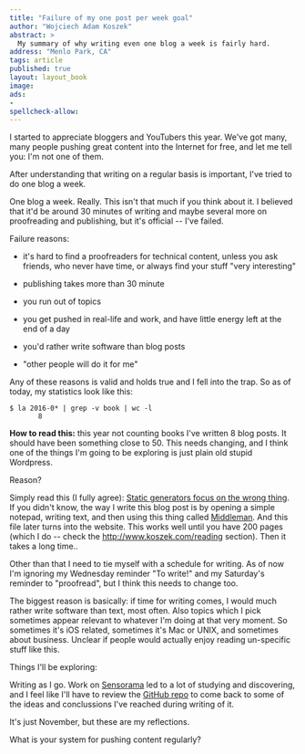 ```yaml
---
title: "Failure of my one post per week goal"
author: "Wojciech Adam Koszek"
abstract: >
  My summary of why writing even one blog a week is fairly hard.
address: "Menlo Park, CA"
tags: article
published: true
layout: layout_book
image: 
ads:
-
spellcheck-allow:
---
```


I started to appreciate bloggers and YouTubers this year. We've got many,
many people pushing great content into the Internet for free, and let me
tell you: I'm not one of them.

After understanding that writing on a regular basis is important, I've tried
to do one blog a week.

One blog a week. Really. This isn't that much if you think about it. I
believed that it'd be around 30 minutes of writing and maybe several more on
proofreading and publishing, but it's official -- I've failed.

Failure reasons:

- it's hard to find a proofreaders for technical content, unless you ask
  friends, who never have time, or always find your stuff "very interesting"

- publishing takes more than 30 minute

- you run out of topics

- you get pushed in real-life and work, and have little energy left at the
  end of a day

- you'd rather write software than blog posts

- "other people will do it for me"

Any of these reasons is valid and holds true and I fell into the trap. So as
of today, my statistics look like this:

```
$ la 2016-0* | grep -v book | wc -l
       8
```

**How to read this:** this year not counting books I've written 8 blog
posts. It should have been something close to 50. This needs changing, and
I think one of the things I'm going to be exploring is just plain old stupid
Wordpress.

Reason?

Simply read this (I fully agree): [Static generators focus on the wrong
thing](http://blog.pankajmore.in/static-site-generators-focus-on-the-wrong-thing).
If you didn't know, the way I write this blog post is by opening a simple
notepad, writing text, and then using this thing called
[Middleman](https://middlemanapp.com/). And this file later turns into the
website. This works well until you have 200 pages (which I do -- check the
http://www.koszek.com/reading section). Then it takes a long time..

Other than that I need to tie myself with a schedule for writing. As of now
I'm ignoring my Wednesday reminder "To write!" and my Saturday's reminder to
"proofread", but I think this needs to change too.

The biggest reason is basically: if time for writing comes, I would much
rather write software than text, most often. Also topics which I pick
sometimes appear relevant to whatever I'm doing at that very moment. So
sometimes it's iOS related, sometimes it's Mac or UNIX, and sometimes about
business. Unclear if people would actually enjoy reading un-specific stuff
like this.

Things I'll be exploring:

Writing as I go. Work on
[Sensorama](http://www.sensorama.org) led to a lot of studying and
discovering, and I feel like I'll have to review the
[GitHub repo](https://www.github.com/wkoszek/sensorama-ios) to come back to
some of the ideas and conclussions I've reached during writing of it.

It's just November, but these are my reflections.

What is your system for pushing content regularly?
